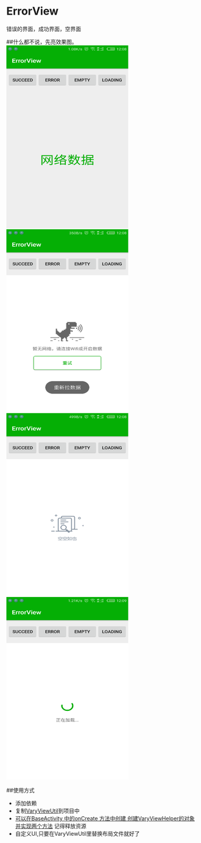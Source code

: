 # ErrorView
错误的界面，成功界面，空界面


##什么都不说，先亮效果图。
<img src="image/succeed.png" width="320" height="480">
<img src="image/error.png" width="320" height="480">
<img src="image/empty.png" width="320" height="480">
<img src="image/loading.png" width="320" height="480">

##使用方式

* 添加依赖
* 复制[VaryViewUtil](https://github.com/oneQuanta/ErrorView/blob/master/app/src/main/java/com/pomelo/errorview/VaryViewUtil.java)到项目中
* [可以在BaseActivity 中的onCreate 方法中创建 创建VaryViewHelper的对象并实现两个方法](https://github.com/oneQuanta/ErrorView/blob/master/app/src/main/java/com/pomelo/errorview/MainActivity.java) 记得释放资源
* 自定义UI,只要在VaryViewUtil里替换布局文件就好了